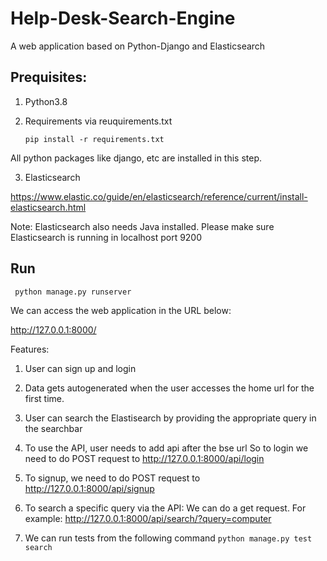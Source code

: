 # Help-Desk-Search-Engine

A web application based on Python-Django and Elasticsearch

## Prequisites:

1. Python3.8
2. Requirements via reuquirements.txt
   
   `
    pip install -r requirements.txt   
`
   
All python packages like django, etc are installed in this step.
   
3. Elasticsearch 

https://www.elastic.co/guide/en/elasticsearch/reference/current/install-elasticsearch.html
   
Note: Elasticsearch also needs Java installed.
Please make sure Elasticsearch is running in localhost port 9200

## Run
` python manage.py runserver`

We can access the web application in the URL below:

http://127.0.0.1:8000/

Features:
1. User can sign up and login
2. Data gets autogenerated when the user accesses the home url
for the first time.
   
3. User can search the Elastisearch by providing the appropriate query in the searchbar

4. To use the API, user needs to add api after the bse url
So to login we need to do POST request to 
   http://127.0.0.1:8000/api/login
   
5. To signup, we need to do POST request to 
   http://127.0.0.1:8000/api/signup
   
6. To search a specific query via the API:
We can do a get request. For example:
   http://127.0.0.1:8000/api/search/?query=computer
   
7. We can run tests from the following command
`
python manage.py test search   
`
